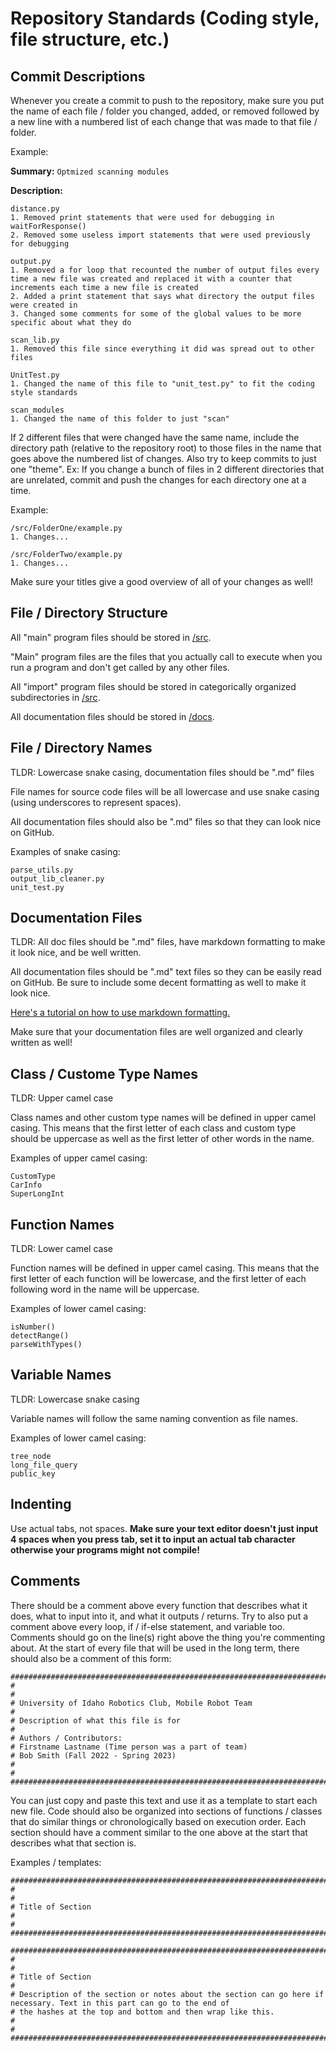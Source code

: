 # Repository Standards (Coding style, file structure, etc.)

## Commit Descriptions

Whenever you create a commit to push to the repository, make sure you put the name of each file / folder you changed, added, or removed followed by a new line with a numbered list of each change that was made to that file / folder.

Example:

**Summary:** ```Optmized scanning modules```

**Description:**
```
distance.py
1. Removed print statements that were used for debugging in waitForResponse()
2. Removed some useless import statements that were used previously for debugging

output.py
1. Removed a for loop that recounted the number of output files every time a new file was created and replaced it with a counter that increments each time a new file is created
2. Added a print statement that says what directory the output files were created in
3. Changed some comments for some of the global values to be more specific about what they do

scan_lib.py
1. Removed this file since everything it did was spread out to other files

UnitTest.py
1. Changed the name of this file to "unit_test.py" to fit the coding style standards

scan_modules
1. Changed the name of this folder to just "scan"
```

If 2 different files that were changed have the same name, include the directory path (relative to the repository root) to those files in the name that goes above the numbered list of changes.
Also try to keep commits to just one "theme". Ex: If you change a bunch of files in 2 different directories that are unrelated, commit and push the changes for each directory one at a time.

Example:
```
/src/FolderOne/example.py
1. Changes...

/src/FolderTwo/example.py
1. Changes...
```

Make sure your titles give a good overview of all of your changes as well!

## File / Directory Structure

All "main" program files should be stored in [/src](/src).

"Main" program files are the files that you actually call to execute when you run a program and don't get called by any other files.

All "import" program files should be stored in categorically organized subdirectories in [/src](/src).

All documentation files should be stored in [/docs](/docs).

## File / Directory Names

TLDR: Lowercase snake casing, documentation files should be ".md" files

File names for source code files will be all lowercase and use snake casing (using underscores to represent spaces).

All documentation files should also be ".md" files so that they can look nice on GitHub.

Examples of snake casing:

```
parse_utils.py
output_lib_cleaner.py
unit_test.py
```

## Documentation Files

TLDR: All doc files should be ".md" files, have markdown formatting to make it look nice, and be well written.

All documentation files should be ".md" text files so they can be easily read on GitHub. Be sure to include some decent formatting as well to make it look nice.

[Here's a tutorial on how to use markdown formatting.](https://docs.github.com/en/get-started/writing-on-github/getting-started-with-writing-and-formatting-on-github/basic-writing-and-formatting-syntax)

Make sure that your documentation files are well organized and clearly written as well!

## Class / Custome Type Names

TLDR: Upper camel case

Class names and other custom type names will be defined in upper camel casing. This means that the first letter of each class and custom type should be uppercase as well as the first letter of other words in the name.

Examples of upper camel casing:

```
CustomType
CarInfo
SuperLongInt
```

## Function Names

TLDR: Lower camel case

Function names will be defined in upper camel casing. This means that the first letter of each function will be lowercase, and the first letter of each following word in the name will be uppercase.

Examples of lower camel casing:

```
isNumber()
detectRange()
parseWithTypes()
```

## Variable Names

TLDR: Lowercase snake casing

Variable names will follow the same naming convention as file names.

Examples of lower camel casing:

```
tree_node
long_file_query
public_key
```

## Indenting

Use actual tabs, not spaces. **Make sure your text editor doesn't just input 4 spaces when you press tab, set it to input an actual tab character otherwise your programs might not compile!**

## Comments

There should be a comment above every function that describes what it does, what to input into it, and what it outputs / returns. Try to also put a comment above every loop, if / if-else statement, and variable too.
Comments should go on the line(s) right above the thing you're commenting about.
At the start of every file that will be used in the long term, there should also be a comment of this form:

```
########################################################################################################################
#
#
# University of Idaho Robotics Club, Mobile Robot Team
#
# Description of what this file is for
#
# Authors / Contributors:
# Firstname Lastname (Time person was a part of team)
# Bob Smith (Fall 2022 - Spring 2023)
#
#
########################################################################################################################
```

You can just copy and paste this text and use it as a template to start each new file.
Code should also be organized into sections of functions / classes that do similar things or chronologically based on execution order. Each section should have a comment similar to the one above at the start that describes what that section is.

Examples / templates:

```
########################################################################################################################
#
#
# Title of Section
#
#
########################################################################################################################
```
```
########################################################################################################################
#
#
# Title of Section
#
# Description of the section or notes about the section can go here if necessary. Text in this part can go to the end of
# the hashes at the top and bottom and then wrap like this.
#
#
########################################################################################################################
```